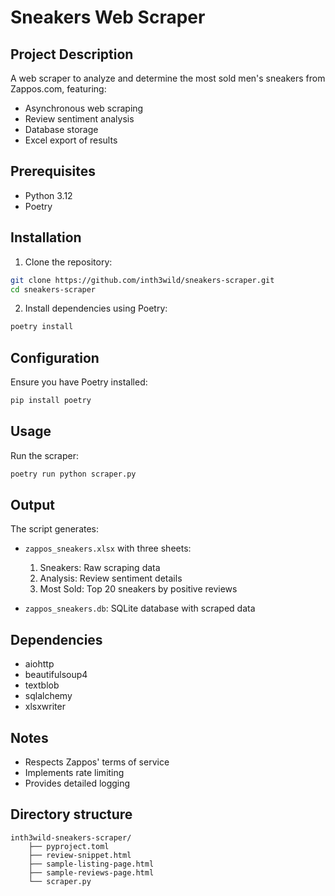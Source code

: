# Sneakers Web Scraper

## Project Description

A web scraper to analyze and determine the most sold men's sneakers from Zappos.com, featuring:

- Asynchronous web scraping
- Review sentiment analysis
- Database storage
- Excel export of results

## Prerequisites

- Python 3.12
- Poetry

## Installation

1. Clone the repository:

```bash
git clone https://github.com/inth3wild/sneakers-scraper.git
cd sneakers-scraper
```

2. Install dependencies using Poetry:

```bash
poetry install
```

## Configuration

Ensure you have Poetry installed:

```bash
pip install poetry
```

## Usage

Run the scraper:

```bash
poetry run python scraper.py
```

## Output

The script generates:

- `zappos_sneakers.xlsx` with three sheets:

  1. Sneakers: Raw scraping data
  2. Analysis: Review sentiment details
  3. Most Sold: Top 20 sneakers by positive reviews

- `zappos_sneakers.db`: SQLite database with scraped data

## Dependencies

- aiohttp
- beautifulsoup4
- textblob
- sqlalchemy
- xlsxwriter

## Notes

- Respects Zappos' terms of service
- Implements rate limiting
- Provides detailed logging

## Directory structure

```
inth3wild-sneakers-scraper/
    ├── pyproject.toml
    ├── review-snippet.html
    ├── sample-listing-page.html
    ├── sample-reviews-page.html
    └── scraper.py
```
